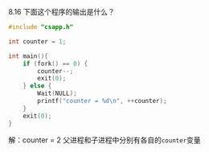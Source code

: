 8.16 下面这个程序的输出是什么？
```c
#include "csapp.h"

int counter = 1;

int main(){
    if (fork() == 0) {
        counter--;
        exit(0);
    } else {
        Wait(NULL);
        printf("counter = %d\n", ++counter);
    }
    exit(0);
}
```
解：counter = 2
父进程和子进程中分别有各自的`counter`变量
